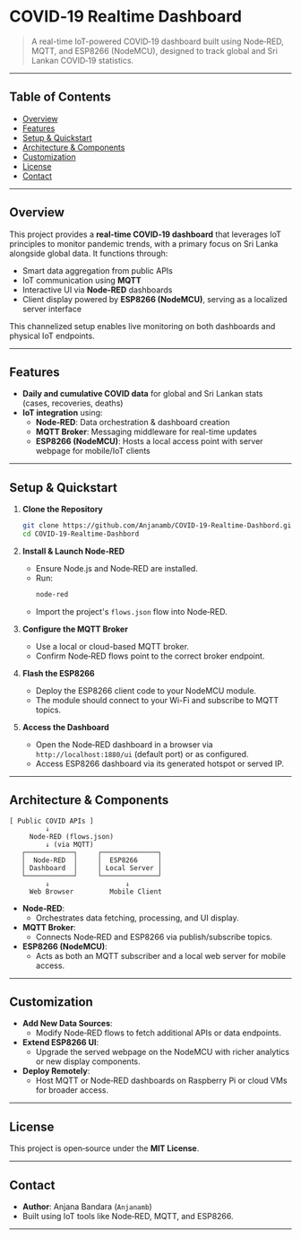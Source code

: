 # COVID‑19 Realtime Dashboard

> A real-time IoT-powered COVID‑19 dashboard built using Node‑RED, MQTT, and ESP8266 (NodeMCU), designed to track global and Sri Lankan COVID‑19 statistics.

---

## Table of Contents

- [Overview](#overview)  
- [Features](#features)  
- [Setup & Quickstart](#setup--quickstart)  
- [Architecture & Components](#architecture--components)  
- [Customization](#customization)  
- [License](#license)  
- [Contact](#contact)

---

## Overview

This project provides a **real-time COVID‑19 dashboard** that leverages IoT principles to monitor pandemic trends, with a primary focus on Sri Lanka alongside global data. It functions through:

- Smart data aggregation from public APIs  
- IoT communication using **MQTT**  
- Interactive UI via **Node‑RED** dashboards  
- Client display powered by **ESP8266 (NodeMCU)**, serving as a localized server interface

This channelized setup enables live monitoring on both dashboards and physical IoT endpoints.

---

## Features

- **Daily and cumulative COVID data** for global and Sri Lankan stats (cases, recoveries, deaths)  
- **IoT integration** using:
  - **Node‑RED**: Data orchestration & dashboard creation  
  - **MQTT Broker**: Messaging middleware for real-time updates  
  - **ESP8266 (NodeMCU)**: Hosts a local access point with server webpage for mobile/IoT clients  

---

## Setup & Quickstart

1. **Clone the Repository**
   ```bash
   git clone https://github.com/Anjanamb/COVID-19-Realtime-Dashbord.git
   cd COVID-19-Realtime-Dashbord
   ```

2. **Install & Launch Node‑RED**
   - Ensure Node.js and Node‑RED are installed.
   - Run:
     ```bash
     node-red
     ```
   - Import the project's `flows.json` flow into Node‑RED.

3. **Configure the MQTT Broker**
   - Use a local or cloud-based MQTT broker.
   - Confirm Node‑RED flows point to the correct broker endpoint.

4. **Flash the ESP8266**
   - Deploy the ESP8266 client code to your NodeMCU module.
   - The module should connect to your Wi-Fi and subscribe to MQTT topics.

5. **Access the Dashboard**
   - Open the Node‑RED dashboard in a browser via `http://localhost:1880/ui` (default port) or as configured.
   - Access ESP8266 dashboard via its generated hotspot or served IP.

---

## Architecture & Components

```
[ Public COVID APIs ]
         ↓
     Node‑RED (flows.json)
         ↓ (via MQTT)
   ┌────────────┐     ┌──────────────┐
   │  Node‑RED  │     │  ESP8266     │
   │ Dashboard  │     │ Local Server │
   └────────────┘     └──────────────┘
         ↓                   ↓
     Web Browser         Mobile Client
```

- **Node‑RED**:
  - Orchestrates data fetching, processing, and UI display.
- **MQTT Broker**:
  - Connects Node‑RED and ESP8266 via publish/subscribe topics.
- **ESP8266 (NodeMCU)**:
  - Acts as both an MQTT subscriber and a local web server for mobile access.

---

## Customization

- **Add New Data Sources**:
  - Modify Node‑RED flows to fetch additional APIs or data endpoints.
- **Extend ESP8266 UI**:
  - Upgrade the served webpage on the NodeMCU with richer analytics or new display components.
- **Deploy Remotely**:
  - Host MQTT or Node‑RED dashboards on Raspberry Pi or cloud VMs for broader access.

---

## License

This project is open‑source under the **MIT License**.

---

## Contact

- **Author**: Anjana Bandara (`Anjanamb`)  
- Built using IoT tools like Node‑RED, MQTT, and ESP8266.

---
